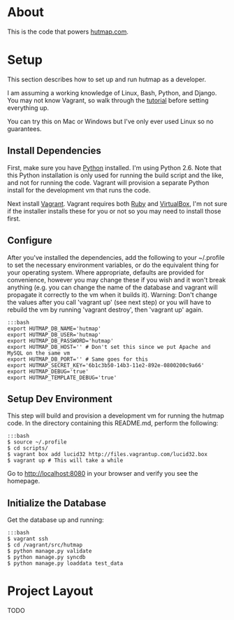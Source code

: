 
<!--
This file generated from the template at scripts/make/generate/templates/README.md
Please do not edit by hand.
-->

# About #
This is the code that powers [hutmap.com](http://www.hutmap.com).

# Setup #

This section describes how to set up and run hutmap as a developer.

I am assuming a working knowledge of Linux, Bash, Python, and Django. You may
not know Vagrant, so walk through the
[tutorial](http://vagrantup.com/v1/docs/getting-started/index.html) before
setting everything up.

You can try this on Mac or Windows but I've only ever used Linux so no guarantees.

## Install Dependencies ##

First, make sure you have [Python](http://www.python.org) installed. I'm using
Python 2.6. Note that this Python installation is only used for running the
build script and the like, and not for running the code. Vagrant will provision
a separate Python install for the development vm that runs the code.

Next install [Vagrant](http://www.vagrantup.com). Vagrant requires both
[Ruby](http://www.ruby-lang.org) and [VirtualBox](https://www.virtualbox.org),
I'm not sure if the installer installs these for you or not so you may need to
install those first.

## Configure ##

After you've installed the dependencies, add the following to your ~/.profile
to set the necessary environment variables, or do the equivalent thing for your
operating system.  Where appropriate, defaults are provided for convenience,
however you may change these if you wish and it won't break anything (e.g. you
can change the name of the database and vagrant will propagate it correctly to
the vm when it builds it). Warning: Don't change the values after you call
'vagrant up' (see next step) or you will have to rebuild the vm by running
'vagrant destroy', then 'vagrant up' again.

    :::bash
    export HUTMAP_DB_NAME='hutmap' 
    export HUTMAP_DB_USER='hutmap'
    export HUTMAP_DB_PASSWORD='hutmap'
    export HUTMAP_DB_HOST='' # Don't set this since we put Apache and MySQL on the same vm
    export HUTMAP_DB_PORT='' # Same goes for this
    export HUTMAP_SECRET_KEY='6b1c3b50-14b3-11e2-892e-0800200c9a66'
    export HUTMAP_DEBUG='true'
    export HUTMAP_TEMPLATE_DEBUG='true'

## Setup Dev Environment ##

This step will build and provision a development vm for running the hutmap
code. In the directory containing this README.md, perform the following:

    :::bash
    $ source ~/.profile
    $ cd scripts/
    $ vagrant box add lucid32 http://files.vagrantup.com/lucid32.box
    $ vagrant up # This will take a while

Go to <http://localhost:8080> in your browser and verify you see the homepage.

## Initialize the Database ##
Get the database up and running:

    :::bash
    $ vagrant ssh
    $ cd /vagrant/src/hutmap
    $ python manage.py validate
    $ python manage.py syncdb
    $ python manage.py loaddata test_data

# Project Layout #
TODO

